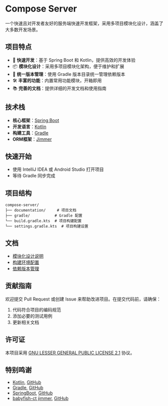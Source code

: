 # Compose Server

一个快速且对开发者友好的服务端快速开发框架，采用多项目模块化设计，涵盖了大多数开发场景。

## 项目特点

- 🚀 **快速开发**：基于 Spring Boot 和 Kotlin，提供高效的开发体验
- 📦 **模块化设计**：采用多项目模块化架构，便于维护和扩展
- 🔧 **统一版本管理**：使用 Gradle 版本目录统一管理依赖版本
- 🛠️ **丰富的功能**：内置常用功能模块，开箱即用
- 📚 **完善的文档**：提供详细的开发文档和使用指南

## 技术栈

- **核心框架**：[Spring Boot](https://spring.io/projects/spring-boot)
- **开发语言**：[Kotlin](https://kotlinlang.org/)
- **构建工具**：[Gradle](https://gradle.org/)
- **ORM框架**：[Jimmer](https://github.com/babyfish-ct/jimmer)

## 快速开始

- 使用 IntelliJ IDEA 或 Android Studio 打开项目
- 等待 Gradle 同步完成

## 项目结构

```
compose-server/
├── documentation/     # 项目文档
├── gradle/           # Gradle 配置
└── build.gradle.kts  # 项目构建配置
└── settings.gradle.kts  # 项目构建设置
```

## 文档

- [模块化设计说明](./documentation/model_manifest.md)
- [构建环境配置](./documentation/build_env.md)
- [依赖版本管理](./gradle/libs.versions.toml)

## 贡献指南

欢迎提交 Pull Request 或创建 Issue 来帮助改进项目。在提交代码前，请确保：

1. 代码符合项目的编码规范
2. 添加必要的测试用例
3. 更新相关文档

## 许可证

本项目采用 [GNU LESSER GENERAL PUBLIC LICENSE 2.1](/LICENSE) 协议。

## 特别鸣谢

- [Kotlin](https://kotlinlang.org/), [GitHub](https://github.com/JetBrains/kotlin)
- [Gradle](https://gradle.org/), [GitHub](https://github.com/gradle)
- [SpringBoot](https://spring.io/projects/spring-boot), [GitHub](https://github.com/spring-projects)
- [babyfish-ct jimmer](https://github.com/babyfish-ct), [GitHub](https://github.com/babyfish-ct/jimmer)
